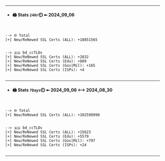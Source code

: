 

---
- #### 🖨️ **Stats** `24Hr`⏲️ ➼ 2024_09_06
```console


--> 🌐 Total
[+] New/ReNewed SSL Certs (ALL): +18851565


--> 🇧🇩 bd_ccTLDs
[+] New/ReNewed SSL Certs (ALL): +2832
[+] New/ReNewed SSL Certs (Edu): +889
[+] New/ReNewed SSL Certs (Gov|Mil): +165
[+] New/ReNewed SSL Certs (ISPs): +4


```

---
- #### 🖨️ **Stats** `7Days`⏲️ ➼ 2024_09_06 <--> 2024_08_30
```console


--> 🌐 Total
[+] New/ReNewed SSL Certs (ALL): +102598990


--> 🇧🇩 bd_ccTLDs
[+] New/ReNewed SSL Certs (ALL): +15623
[+] New/ReNewed SSL Certs (Edu): +5579
[+] New/ReNewed SSL Certs (Gov|Mil): +797
[+] New/ReNewed SSL Certs (ISPs): +24


```

---


